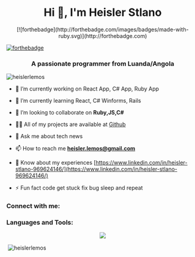 <h1 align="center">Hi 👋, I'm Heisler Stlano </h1>
<p align="center">
[![forthebadge](http://forthebadge.com/images/badges/made-with-ruby.svg)](http://forthebadge.com)
  
[![forthebadge](http://forthebadge.com/images/badges/built-with-love.svg)](http://forthebadge.com)
</p>


<h3 align="center">A passionate programmer from Luanda/Angola</h3>

<p align="left"> <img src="https://komarev.com/ghpvc/?username=heislerlemos&label=Profile%20views&color=0e75b6&style=flat" alt="heislerlemos" /> </p>

- 🔭 I’m currently working on  React App, C# App, Ruby App

- 🌱 I’m currently learning  React, C# Winforms, Rails

- 👯 I’m looking to collaborate on **Ruby,JS,C#**

- 👨‍💻 All of my projects are available at [Github](Github)

- 💬 Ask me about tech news

- 📫 How to reach me **heisler.lemos@gmail.com**

- 📄 Know about my experiences [https://www.linkedin.com/in/heisler-stlano-969624146/](https://www.linkedin.com/in/heisler-stlano-969624146/)

- ⚡ Fun fact code get stuck fix bug sleep and repeat

<h3 align="left">Connect with me:</h3>
<p align="left">
</p>

<h3 align="left">Languages and Tools:</h3>
<p align="center">
  <a href="https://skillicons.dev">
    <img src="https://skillicons.dev/icons?i=babel,bash,bsd,c,cs,css,debian,django,docker,dotnet,express,git,github,grafana,heroku,html,java,js,jquery,laravel,linux,mongodb,mysql,nodejs,npm,php,postgres,powershell,rails,react,ruby,vim,visualstudio,vscode,webpack,windows,yarn" />
  </a>
</p>
<p>&nbsp;<img align="center" src="https://github-readme-stats.vercel.app/api?username=heislerlemos&show_icons=true&locale=en" alt="heislerlemos" /></p>
